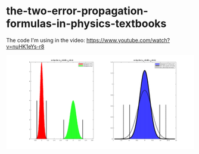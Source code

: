 # the-two-error-propagation-formulas-in-physics-textbooks
The code I'm using in the video: https://www.youtube.com/watch?v=nuHK1eYs-r8

![screenshot](demo3.png)


